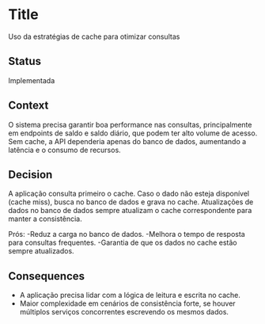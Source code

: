 # Title

Uso da estratégias de cache para otimizar consultas

## Status

Implementada

## Context

O sistema precisa garantir boa performance nas consultas, principalmente em endpoints de saldo e saldo diário, que podem ter alto volume de acesso.
Sem cache, a API dependeria apenas do banco de dados, aumentando a latência e o consumo de recursos.

## Decision

A aplicação consulta primeiro o cache.
Caso o dado não esteja disponível (cache miss), busca no banco de dados e grava no cache.
Atualizações de dados no banco de dados sempre atualizam o cache correspondente para manter a consistência.

Prós:
-Reduz a carga no banco de dados.
-Melhora o tempo de resposta para consultas frequentes.
-Garantia de que os dados no cache estão sempre atualizados.

## Consequences
- A aplicação precisa lidar com a lógica de leitura e escrita no cache.
- Maior complexidade em cenários de consistência forte, se houver múltiplos serviços concorrentes escrevendo os mesmos dados.
